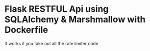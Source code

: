 # Flask RESTFUL Api using SQLAlchemy & Marshmallow with Dockerfile

It works if you take out all the rate limiter code 
